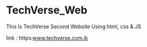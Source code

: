 # TechVerse_Web
This Is TechVerse Second Website Using html, css &amp; JS

link : https:www.techverse.com.lk
